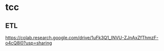 # tcc

## ETL

https://colab.research.google.com/drive/1uFk3Q1_INVU-ZJnAxZfThmzF-o4cQ8l0?usp=sharing
